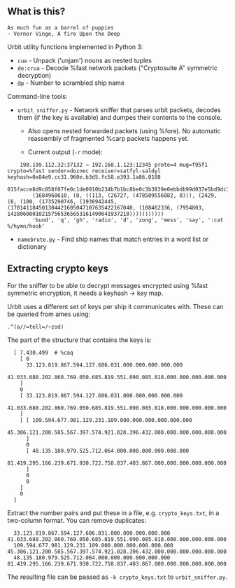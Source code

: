 What is this?
--------------

    As much fun as a barrel of puppies
    - Vernor Vinge, A fire Upon the Deep

Urbit utility functions implemented in Python 3:

- `cue` - Unpack ('unjam') nouns as nested tuples
- `de:crua` - Decode %fast network packets ("Cryptosuite A" symmetric decryption)
- `@p` - Number to scrambled ship name

Command-line tools:

- `urbit_sniffer.py` - Network sniffer that parses urbit packets, decodes them (if the key is available) and
   dumpes their contents to the console.

    - Also opens nested forwarded packets (using %fore). No automatic reassembly of fragmented %carp packets happens yet.

    - Current output (`-r` mode):
```
    198.199.112.32:37132 → 192.168.1.123:12345 proto=4 mug=f95f1 crypto=%fast sender=doznec receiver=satfyl-saldyl keyhash=0x84e9.cc31.960e.b3d5.fc58.e393.1a86.0108
        015facce8d9c058f07fe0c1de0910b234b7b1bc8be0c3b3839e0ebbdb99d037e5bd9dc3c0001000000000000c2009fb01e230d000080011720e0ce016f2e2c0ff0d7190ba303297941cb6b737b417b7b5b03
        (1684960610, (0, ((113, (26727, (478509556082, 0))), (2429, (6, (100, (1735290746, (1936942445, (170141184501304421605047107635422167040, (108462336, (7954803, 142806000102157565365653161490641937210)))))))))))
        'bund', 'q', 'gh', 'radio', 'd', 'zong', 'mess', 'say', ':cat %/hymn/hook'
```

- `namebrute.py` - Find ship names that match entries in a word list or dictionary

Extracting crypto keys
-----------------------

For the sniffer to be able to decrypt messages encrypted using %fast symmetric
encryption, it needs a keyhash -> key map.

Urbit uses a different set of keys per ship it communicates with. These can be queried
from ames using:

    .^(a//=tell=/~zod)

The part of the structure that contains the keys is:

      [ 7.430.499  # %caq
        [ 0
          33.123.819.867.594.127.606.031.000.000.000.000.000
          41.033.688.202.860.769.050.685.819.551.090.085.818.000.000.000.000.000.000.000.000.000.000.000.000.000
        ]
        0
        [ 33.123.819.867.594.127.606.031.000.000.000.000.000
          41.033.688.202.860.769.050.685.819.551.090.085.818.000.000.000.000.000.000.000.000.000.000.000.000.000
        ]
        [ [ 109.594.677.981.129.231.109.000.000.000.000.000.000
            45.386.121.200.585.567.397.574.921.028.396.432.000.000.000.000.000.000.000.000.000.000.000.000.000.000
          ]
          0
          [ 48.135.180.979.525.712.064.000.000.000.000.000.000
            81.419.295.166.239.671.930.722.758.837.403.867.000.000.000.000.000.000.000.000.000.000.000.000.000.000
          ]
          0
          0
        ]
        0
      ]

Extract the number pairs and put these in a file, e.g. `crypto_keys.txt`, in a two-column format. You can remove duplicates:

      33.123.819.867.594.127.606.031.000.000.000.000.000  41.033.688.202.860.769.050.685.819.551.090.085.818.000.000.000.000.000.000.000.000.000.000.000.000.000
      109.594.677.981.129.231.109.000.000.000.000.000.000 45.386.121.200.585.567.397.574.921.028.396.432.000.000.000.000.000.000.000.000.000.000.000.000.000.000
      48.135.180.979.525.712.064.000.000.000.000.000.000  81.419.295.166.239.671.930.722.758.837.403.867.000.000.000.000.000.000.000.000.000.000.000.000.000.000

The resulting file can be passed as `-k crypto_keys.txt` to `urbit_sniffer.py`.

